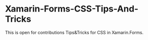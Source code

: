 # Xamarin-Forms-CSS-Tips-And-Tricks
This is open for contributions Tips&amp;Tricks for CSS in Xamarin.Forms.
